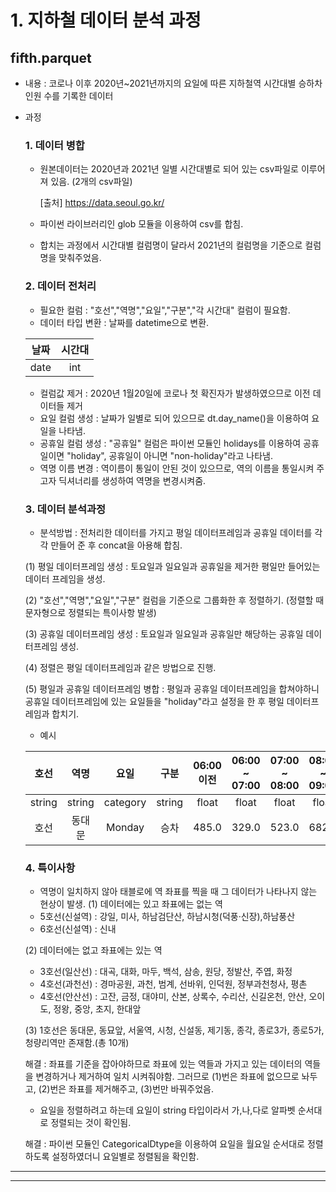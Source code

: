 # 1. 지하철 데이터 분석 과정

## fifth.parquet
* 내용 : 코로나 이후 2020년~2021년까지의 요일에 따른 지하철역 시간대별 승하차 인원 수를 기록한 데이터
* 과정
    ### 1. 데이터 병합
    * 원본데이터는 2020년과 2021년 일별 시간대별로 되어 있는 csv파일로 이루어져 있음. (2개의 csv파일)

        [출처] https://data.seoul.go.kr/
    * 파이썬 라이브러리인 glob 모듈을 이용하여 csv를 합침.
    * 합치는 과정에서 시간대별 컬럼명이 달라서 2021년의 컬럼명을 기준으로 컬럼명을 맞춰주었음.

    ### 2. 데이터 전처리
    * 필요한 컬럼 : "호선","역명","요일","구분","각 시간대" 컬럼이 필요함.
    * 데이터 타입 변환 : 날짜를 datetime으로 변환.
    <!--table-->
    |날짜|시간대|
    |:--:|:--:|
    |date|int|

    * 컬럼값 제거 : 2020년 1월20일에 코로나 첫 확진자가 발생하였으므로 이전 데이터들 제거
    * 요일 컬럼 생성 : 날짜가 일별로 되어 있으므로 dt.day_name()을 이용하여 요일을 나타냄.
    * 공휴일 컬럼 생성 : "공휴일" 컬럼은 파이썬 모듈인 holidays를 이용하여 공휴일이면 "holiday", 공휴일이 아니면 "non-holiday"라고 나타냄.
    * 역명 이름 변경 : 역이름이 통일이 안된 것이 있으므로, 역의 이름을 통일시켜 주고자 딕셔너리를 생성하여 역명을 변경시켜줌.

    ### 3. 데이터 분석과정
    * 분석방법 : 전처리한 데이터를 가지고 평일 데이터프레임과 공휴일 데이터를 각각 만들어 준 후 concat을 아용해 합침.

    (1) 평일 데이터프레임 생성 : 토요일과 일요일과 공휴일을 제거한 평일만 들어있는 데이터 프레임을 생성.

    (2) "호선","역명","요일","구분" 컬럼을 기준으로 그룹화한 후 정렬하기. (정렬할 때 문자형으로 정렬되는 특이사항 발생)

    (3) 공휴일 데이터프레임 생성 : 토요일과 일요일과 공휴일만 해당하는 공휴일 데이터프레임 생성.

    (4) 정렬은 평일 데이터프레임과 같은 방법으로 진행.

    (5) 평일과 공휴일 데이터프레임 병합 : 평일과 공휴일 데이터프레임을 합쳐야하니 공휴일 데이터프레임에 있는 요일들을 "holiday"라고 설정을 한 후 평일 데이터프레임과 합치기.

    * 예시
    <!--table-->
    |호선|역명|요일|구분|06:00 이전|06:00 ~ 07:00|07:00 ~ 08:00|08:00 ~ 09:00|09:00 ~ 10:00|10:00 ~ 11:00	|11:00 ~ 12:00|12:00 ~ 13:00|13:00 ~ 14:00|14:00 ~ 15:00|15:00 ~ 16:00|16:00 ~ 17:00|17:00 ~ 18:00|18:00 ~ 19:00|19:00 ~ 20:00|20:00 ~ 21:00|21:00 ~ 22:00|22:00 ~ 23:00|	23:00 이후|
    |:--:|:--:|:--:|:--:|:--:|:--:|:--:|:--:|:--:|:--:|:--:|:--:|:--:|:--:|:--:|:--:|:--:|:--:|:--:|:--:|:--:|:--:|:--:|
    |string|string|category|string|float|float|float|float|float|float|float|float|float|float|float|float|float|float|float|float|float|float|float|
    |호선|동대문|Monday|승차|485.0|329.0|523.0|682.0|583.0|501.0|...|...|...|671.0|	700.0|740.0|782.0|814.0|546.0|420.0|396.0|310.0|124.0|
    
    ### 4. 특이사항
    * 역명이 일치하지 않아 태블로에 역 좌표를 찍을 때 그 데이터가 나타나지 않는 현상이 발생.
    (1) 데이터에는 있고 좌표에는 없는 역
    * 5호선(신설역) : 강일, 미사, 하남검단산, 하남시청(덕풍·신장),하남풍산
    * 6호선(신설역) : 신내
    
    (2) 데이터에는 없고 좌표에는 있는 역 
    * 3호선(일산선) : 대곡, 대화, 마두, 백석, 삼송, 원당, 정발산, 주엽, 화정
    * 4호선(과천선) : 경마공원, 과천, 범계, 선바위, 인덕원, 정부과천청사, 평촌
    * 4호선(안산선) : 고잔, 금정,  대야미, 산본, 상록수, 수리산, 신길온천, 안산, 오이도, 정왕,  중앙, 초지, 한대앞
    
    (3) 1호선은 동대문, 동묘앞, 서울역, 시청, 신설동, 제기동, 종각, 종로3가, 종로5가, 청량리역만 존재함.(총 10개)

    해결 : 좌표를 기준을 잡아야하므로 좌표에 있는 역들과 가지고 있는 데이터의 역들을 변경하거나 제거하여 일치 시켜줘야함. 그러므로 (1)번은 좌표에 없으므로 놔두고, (2)번은 좌표를 제거해주고, (3)번만 바꿔주었음.

    * 요일을 정렬하려고 하는데 요일이 string 타입이라서 가,나,다로 알파벳 순서대로 정렬되는 것이 확인됨. 

    해결 : 파이썬 모듈인 CategoricalDtype을 이용하여 요일을 월요일 순서대로 정렬하도록 설정하였더니 요일별로 정렬됨을 확인함.
____
___
